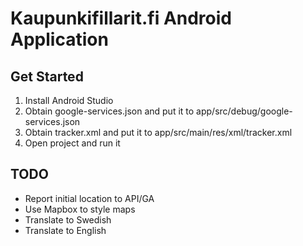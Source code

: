Kaupunkifillarit.fi Android Application
=======================================

Get Started
-----------

1. Install Android Studio
1. Obtain google-services.json and put it to app/src/debug/google-services.json
1. Obtain tracker.xml and put it to app/src/main/res/xml/tracker.xml
1. Open project and run it


TODO
----

* Report initial location to API/GA
* Use Mapbox to style maps
* Translate to Swedish
* Translate to English
